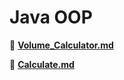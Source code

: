 # Java OOP

🔗 **[Volume_Calculator.md](https://github.com/TheCreateGM/OOP-java-stuff/blob/main/Volume_Calculator.md)**

🔗 **[Calculate.md](https://github.com/TheCreateGM/OOP-java-stuff/blob/main/Calculate.md)**
